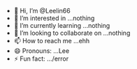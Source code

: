 - 👋 Hi, I’m @Leelin66
- 👀 I’m interested in ...nothing
- 🌱 I’m currently learning ...nothing
- 💞️ I’m looking to collaborate on ...nothing
- 📫 How to reach me ...ehh
- 😄 Pronouns: ...Lee
- ⚡ Fun fact: .../error

<!---
Leelin66/Leelin66 is a ✨ special ✨ repository because its `README.md` (this file) appears on your GitHub profile.
You can click the Preview link to take a look at your changes.
--->
